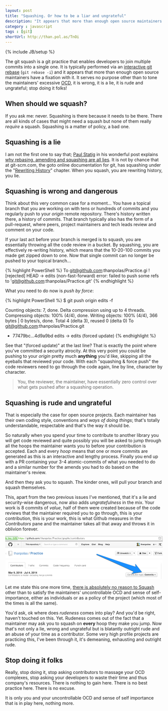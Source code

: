 ```yaml
---
layout: post
title: "Squashing. Or how to be a liar and ungrateful"
description: "It appears that more than enough open source maintainers have a fixation with git squashing. It serves no purpose other than to tone the maintainers' excessive OCD, it is wrong, it is a lie, it is rude and ungrateful; stop doing it folks!"
category : javascript
tags : [git]
shortUrl: http://than.pol.as/TnOi
---
```

{% include JB/setup %}

The git squash is a git practice that enables developers to join multiple commits into a single one. It is typically performed via an [interactive git rebase](http://gitready.com/advanced/2009/02/10/squashing-commits-with-rebase.html) (`git rebase -i`) and it appears that more than enough open source maintainers have a fixation with it. It serves no purpose other than to tone the maintainers' excessive [OCD](http://en.wikipedia.org/wiki/Obsessive%E2%80%93compulsive_disorder), it is wrong, it is a lie, it is rude and ungrateful; stop doing it folks!

## When should we squash?

If you ask me: never. Squashing is there because it needs to be there. There are all kinds of cases that might need a squash but none of them really *require* a squash. Squashing is a matter of policy, a bad one.

## Squashing is a lie

I am not the first one to say that; [Paul Statig](http://www.twitter.com/pjstadig) in his wonderful post explains [why rebasing, amending and squashing are all lies](http://paul.stadig.name/2010/12/thou-shalt-not-lie-git-rebase-ammend.html). It is not by chance that at git-scm.com, the goto online documentation for git, has squashing under the "[Rewriting History](http://git-scm.com/book/en/Git-Tools-Rewriting-History)" chapter. When you squash, you are rewriting history, you lie.

## Squashing is wrong and dangerous

Think about this very common case for a moment... You have a topical branch that you are working on with tens or hundreds of commits and you regularly push to your *origin* remote repository. There's history written there, a history of commits. That branch typically also has the form of a pull-request, where peers, project maintainers and tech leads review and comment on your code.

If your last act before your branch is merged is to squash, you are essentially throwing all the code review in a bucket. By squashing, you are effectively re-writing history, which means that the 10-20-100 commits you made get zipped down to one. Now that single commit can no longer be pushed to your topical branch...

{% highlight PowerShell %}
To git@github.com:thanpolas/Practice.gi
 ! [rejected]        HEAD -> edits (non-fast-forward)
error: failed to push some refs to 'git@github.com:thanpolas/Practice.git'
{% endhighlight %}

What you need to do now is *push by force*:

{% highlight PowerShell %}
$ git push origin edits -f

Counting objects: 7, done.
Delta compression using up to 4 threads.
Compressing objects: 100% (4/4), done.
Writing objects: 100% (4/4), 366 bytes | 0 bytes/s, done.
Total 4 (delta 3), reused 0 (delta 0)
To git@github.com:thanpolas/Practice.git
 + 77479bc...4d9a9bd edits -> edits (forced update)
{% endhighlight %}

See that "(forced update)" at the last line? That is exactly the point where you've committed a security atrocity. At this very point you could be pushing to your *origin* pretty much **anything** you'd like, skipping all the eyeballs that reviewed your code. With each "squashing & force push" the code reviewers need to go through the code again, line by line, character by character.

> You, the reviewer, the maintainer, have essentially zero control over what gets pushed after a squashing operation.

## Squashing is rude and ungrateful

That is especially the case for open source projects. Each maintainer has their own coding style, conventions and *ways of doing things*; that's totally understandable, respectable and that's the way it should be.

So naturally when you spend your time to contribute to another library you will get code reviewed and quite possibly you will be asked to jump through all the hoops the maintainer wants you to before your contribution is accepted. Each and every *hoop* means that one or more commits are generated as this is an interactive and lengthy process. Finally you end up with a PR containing your 3-4 atomic-commits of what you needed to do and a similar number for the amends you had to do based on the maintainer's review.

And then they ask you to squash. The kinder ones, will pull your branch and squash themselves.

This, apart from the two previous issues I've mentioned, that it's a lie and security-wise dangerous, now also adds *ungratefulness* in the mix. Your work is 8 commits of *value*, half of them were created because of the code reviews that the maintainer required you to go through, this is your contribution, this is your work, this is what Github measures in the *Contributors* pane and the maintainer takes all that away and throws it in oblivion forever.

![Github Contribution Type](/assets/blogimg/github-contribution-type.png)

Let me state this one more time, [there is absolutely no reason to Squash](https://news.ycombinator.com/item?id=7648237) other than to satisfy the maintainers' uncontrollable OCD and sense of self-importance, either as individuals or as a policy of the project (which most of the times is all the same).

You'd ask, ok where does *rudeness* comes into play? And you'd be right, haven't touched on this. Yet. Rudeness comes out of the fact that a maintainer may ask you to squash on **every** hoop they make you jump. Now that's not only a lie, wrong and ungrateful but is blatantly outright rude and an abuse of your time as a contributor. Some very high profile projects are practicing this, I've been through it, it's demeaning, exhausting and outright rude.

## Stop doing it folks

Really, stop doing it, stop asking contributors to massage your OCD complexes, stop asking your developers to waste their time and thus company's resources. There is nothing to gain here. There is no best practice here. There is no excuse.

It is only you and your uncontrollable OCD and sense of self importance that is in play here, nothing more.

